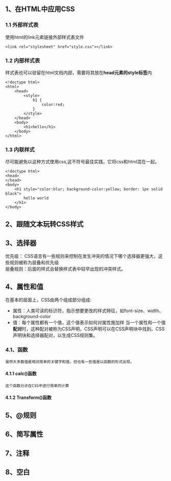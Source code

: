 ## 1、在HTML中应用CSS
### 1.1 外部样式表
使用html的link元素链接外部样式表文件
```
<link rel="stylesheet" href="style.css"></link>
```
### 1.2 内部样式表
样式表也可以驻留在html文档内部，需要将其放在**head元素的style标签**内
```
<!doctype html>
<html>
    <head>
        <style>
            h1 {
                color:red;
            }
        </style>
    </head>
    <body>
        <h1>hello</h1>
    </body>
</html>
```
### 1.3 内联样式
尽可能避免以这种方式使用css,这不符号最佳实践，它将css和html混在一起。
```
<!doctype html>
<head>
</head>
<body>
    <h1 style="color:blur; background-color:yellow; border: 1px solid black">
        hello world
    </h1>
</body>
```
## 2、跟随文本玩转CSS样式

## 3、选择器
优先级：
CSS语言有一些规则来控制在发生冲突的情况下哪个选择器更强大，这些规则被称为层叠和优先级  
层叠规则：后面的样式会替换样式表中较早出现的冲突样式。
## 4、属性和值
在基本的层面上，CSS由两个组成部分组成:
- 属性：人类可读的标识符，指示想要更改的样式特征，如font-size、width、background-color
- 值：每个属性都有一个值，这个值表示如何对属性施加样
当一个属性和一个值**配对**时，这种配对被称为CSS声明，CSS声明可以在CSS声明块中找到。CSS声明块和选择器配对，以生成CSS规则集。
### 4.1、函数
    虽然大多数值是相对简单的关键字和值，但也有一些值是以函数的形式出现。
#### 4.1.1 calc()函数
    这个函数允许在CSS中进行简单的计算
#### 4.1.2 Transform()函数
## 5、@规则
## 6、简写属性
## 7、注释
## 8、空白